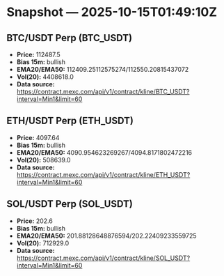 # Snapshot — 2025-10-15T01:49:10Z

## BTC/USDT Perp (BTC_USDT)
- **Price:** 112487.5
- **Bias 15m:** bullish
- **EMA20/EMA50:** 112409.25112575274/112550.20815437072
- **Vol(20):** 4408618.0
- **Data source:** https://contract.mexc.com/api/v1/contract/kline/BTC_USDT?interval=Min1&limit=60

## ETH/USDT Perp (ETH_USDT)
- **Price:** 4097.64
- **Bias 15m:** bullish
- **EMA20/EMA50:** 4090.954623269267/4094.8171802472216
- **Vol(20):** 508639.0
- **Data source:** https://contract.mexc.com/api/v1/contract/kline/ETH_USDT?interval=Min1&limit=60

## SOL/USDT Perp (SOL_USDT)
- **Price:** 202.6
- **Bias 15m:** bullish
- **EMA20/EMA50:** 201.88128648876594/202.22409233559725
- **Vol(20):** 712929.0
- **Data source:** https://contract.mexc.com/api/v1/contract/kline/SOL_USDT?interval=Min1&limit=60

